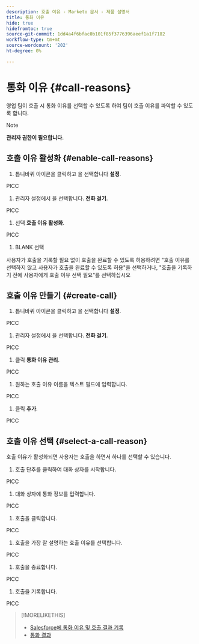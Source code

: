 ```yaml
---
description: 호출 이유 - Marketo 문서 - 제품 설명서
title: 통화 이유
hide: true
hidefromtoc: true
source-git-commit: 1dd4a4f6bfac0b101f85f3776396aeef1a1f7182
workflow-type: tm+mt
source-wordcount: '202'
ht-degree: 0%

---
```


# 통화 이유 {#call-reasons}

영업 팀이 호출 시 통화 이유를 선택할 수 있도록 하여 팀이 호출 이유를 파악할 수 있도록 합니다.

>[!NOTE]
>
>**관리자 권한이 필요합니다.**

## 호출 이유 활성화 {#enable-call-reasons}

1. 톱니바퀴 아이콘을 클릭하고 을 선택합니다 **설정**.

PICC

1. 관리자 설정에서 을 선택합니다. **전화 걸기**.

PICC

1. 선택 **호출 이유 활성화**.

PICC

1. BLANK 선택

사용자가 호출을 기록할 필요 없이 호출을 완료할 수 있도록 허용하려면 &quot;호출 이유를 선택하지 않고 사용자가 호출을 완료할 수 있도록 허용&quot;을 선택하거나, &quot;호출을 기록하기 전에 사용자에게 호출 이유 선택 필요&quot;를 선택하십시오

## 호출 이유 만들기 {#create-call}

1. 톱니바퀴 아이콘을 클릭하고 을 선택합니다 **설정**.

PICC

1. 관리자 설정에서 을 선택합니다. **전화 걸기**.

PICC

1. 클릭 **통화 이유 관리**.

PICC

1. 원하는 호출 이유 이름을 텍스트 필드에 입력합니다.

PICC

1. 클릭 **추가**.

PICC

## 호출 이유 선택 {#select-a-call-reason}

호출 이유가 활성화되면 사용자는 호출을 하면서 하나를 선택할 수 있습니다.

1. 호출 단추를 클릭하여 대화 상자를 시작합니다.

PICC

1. 대화 상자에 통화 정보를 입력합니다.

PICC

1. 호출을 클릭합니다.

PICC

1. 호출을 가장 잘 설명하는 호출 이유를 선택합니다.

PICC

1. 호출을 종료합니다.

PICC

1. 호출을 기록합니다.

PICC

>[!MORELIKETHIS]
>
>* [Salesforce에 통화 이유 및 호출 결과 기록](/help/marketo/product-docs/marketo-sales-connect/phone/log-call-reasons-and-call-outcomes-to-salesforce.md)
>* [통화 결과](/help/marketo/product-docs/marketo-sales-connect/phone/call-outcomes.md)


